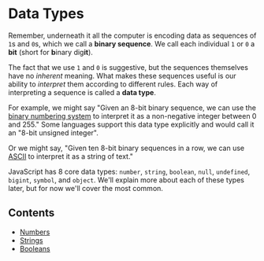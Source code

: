 # Data Types

Remember, underneath it all the computer is encoding data as sequences of `1`s and `0`s, which we call a **binary sequence**. We call each individual `1` or `0` a **bit** (short for **b**inary dig**it**).

The fact that we use `1` and `0` is suggestive, but the sequences themselves have no *inherent* meaning. What makes these sequences useful is our ability to *interpret* them according to different rules. Each way of interpreting a sequence is called a **data type**.

For example, we might say "Given an 8-bit binary sequence, we can use the [binary numbering system][wiki-binary-number] to interpret it as a non-negative integer between 0 and 255." Some languages support this data type explicitly and would call it an "8-bit unsigned integer".

Or we might say, "Given ten 8-bit binary sequences in a row, we can use [ASCII](http://www.asciitable.com/) to interpret it as a string of text."

JavaScript has 8 core data types: `number`, `string`, `boolean`, `null`, `undefined`, `bigint`, `symbol`, and `object`. We'll explain more about each of these types later, but for now we'll cover the most common.

## Contents

- [Numbers](./Numbers.md)
- [Strings](./Strings.md)
- [Booleans](./Booleans)

[wiki-binary-number]: https://en.wikipedia.org/wiki/Binary_number
